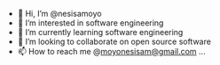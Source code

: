 - 👋 Hi, I’m @nesisamoyo
- 👀 I’m interested in software engineering
- 🌱 I’m currently learning software engineering
- 💞️ I’m looking to collaborate on open source software
- 📫 How to reach me @moyonesisam@gmail.com
...
<!---
nesisamoyo/nesisamoyo is a ✨ special ✨ repository because its `README.md` (this file) appears on your GitHub profile.
You can click the Preview link to take a look at your changes.
--->
